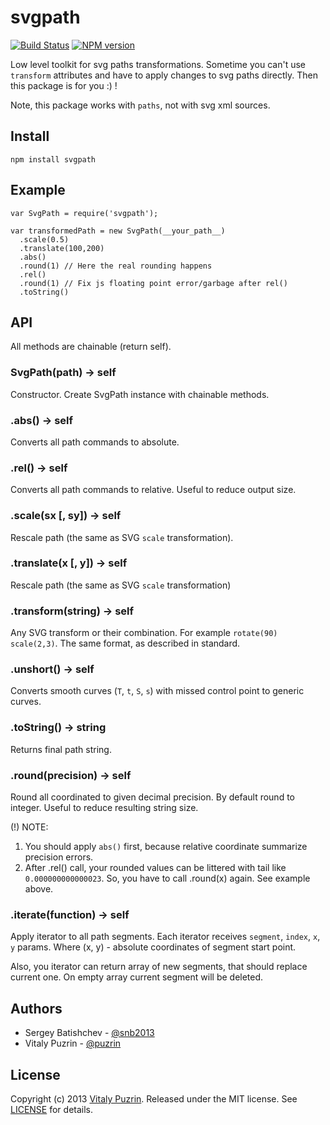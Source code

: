 svgpath
=======

[![Build Status](https://travis-ci.org/fontello/svg2ttf.svg?branch=master)](https://travis-ci.org/fontello/svg2ttf)
[![NPM version](https://img.shields.io/npm/v/svgpath.svg)](https://www.npmjs.org/package/svgpath)

Low level toolkit for svg paths transformations. Sometime you can't use
`transform` attributes and have to apply changes to svg paths directly.
Then this package is for you :) !

Note, this package works with `paths`, not with svg xml sources.

Install
-------

```
npm install svgpath
```


Example
-------

```
var SvgPath = require('svgpath');

var transformedPath = new SvgPath(__your_path__)
  .scale(0.5)
  .translate(100,200)
  .abs()
  .round(1) // Here the real rounding happens
  .rel()
  .round(1) // Fix js floating point error/garbage after rel()
  .toString()
```


API
---

All methods are chainable (return self).

### SvgPath(path) -> self

Constructor. Create SvgPath instance with chainable methods.

### .abs() -> self

Converts all path commands to absolute.

### .rel() -> self

Converts all path commands to relative. Useful to reduce output size.

### .scale(sx [, sy]) -> self

Rescale path (the same as SVG `scale` transformation).

### .translate(x [, y]) -> self

Rescale path (the same as SVG `scale` transformation)

### .transform(string) -> self

Any SVG transform or their combination. For example `rotate(90) scale(2,3)`.
The same format, as described in standard.

### .unshort() -> self

Converts smooth curves (`T`, `t`, `S`, `s`) with missed control point to
generic curves.

### .toString() -> string

Returns final path string.

### .round(precision) -> self

Round all coordinated to given decimal precision. By default round to integer.
Useful to reduce resulting string size.

(!) NOTE:

1. You should apply `abs()` first, because relative coordinate summarize
   precision errors.
2. After .rel() call, your rounded values can be littered with tail like
   `0.000000000000023`. So, you have to call .round(x) again. See example above.

### .iterate(function) -> self

Apply iterator to all path segments. Each iterator receives `segment`, `index`,
`x`, `y` params. Where (x, y) - absolute coordinates of segment start point.

Also, you iterator can return array of new segments, that should replace
current one. On empty array current segment will be deleted.


Authors
-------

* Sergey Batishchev - [@snb2013](https://github.com/snb2013)
* Vitaly Puzrin - [@puzrin](https://github.com/puzrin)


License
-------

Copyright (c) 2013 [Vitaly Puzrin](https://github.com/puzrin).
Released under the MIT license. See
[LICENSE](https://github.com/nodeca/svg2ttf/blob/master/LICENSE) for details.

